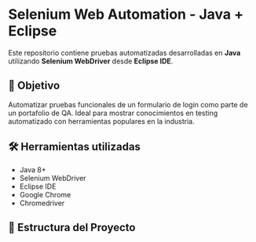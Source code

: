 # Selenium Web Automation - Java + Eclipse

Este repositorio contiene pruebas automatizadas desarrolladas en **Java** utilizando **Selenium WebDriver** desde **Eclipse IDE**.

## 🚀 Objetivo

Automatizar pruebas funcionales de un formulario de login como parte de un portafolio de QA. Ideal para mostrar conocimientos en testing automatizado con herramientas populares en la industria.

## 🛠 Herramientas utilizadas

- Java 8+
- Selenium WebDriver
- Eclipse IDE
- Google Chrome
- Chromedriver

## 📂 Estructura del Proyecto

